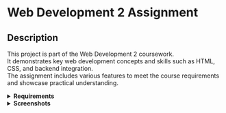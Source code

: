 # Web Development 2 Assignment

## Description
This project is part of the Web Development 2 coursework.  
It demonstrates key web development concepts and skills such as HTML, CSS, and backend integration.  
The assignment includes various features to meet the course requirements and showcase practical understanding.

<details>
<summary><strong>Requirements</strong></summary>

- Requirement 1: User has restricted access when not logged in
- Requirement 2: User can reserve and unreserve books (if logged in)
- Requirement 3: User can view their book reservations
- Requirement 4: User cannot reserve books that are already reserved
- Requirement 5: User must be able to search and filter books

</details>

<details>
<summary><strong>Screenshots</strong></summary>

Pictures of Website:
<details>
  <summary>Home Page (Login)</summary>
  <img src="<img width="1897" height="907" alt="Image of Login Page" src="https://github.com/user-attachments/assets/f34081cc-9c3b-4279-8b05-18f26a99dd50" />"
</details>


